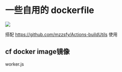 # 一些自用的 dockerfile

[![](https://hits.seeyoufarm.com/api/count/incr/badge.svg?url=https%3A%2F%2Fgithub.com%2Fmzzsfy%2FDockerfile&count_bg=%2379C83D&title_bg=%23555555&icon=&icon_color=%23E7E7E7&title=hits&edge_flat=false)](https://github.com/mzzsfy)  

搭配 https://github.com/mzzsfy/Actions-buildUtils 使用


## cf docker image镜像

worker.js
